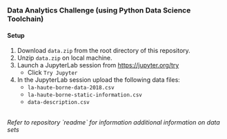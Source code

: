 ### Data Analytics Challenge (using Python Data Science Toolchain)

#### Setup
1. Download `data.zip` from the root directory of this repository.
2. Unzip `data.zip` on local machine.
3. Launch a JupyterLab session from https://jupyter.org/try
    - Click `Try Jupyter`
4. In the JupyterLab session upload the following data files:
    - `la-haute-borne-data-2018.csv`
    - `la-haute-borne-static-information.csv`
    - `data-description.csv`
<br/>
<i>Refer to repository `readme` for information additional information on data sets </i>

